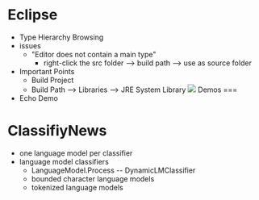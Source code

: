 Eclipse
===
* Type Hierarchy Browsing
* issues
	* "Editor does not contain a main type"
		* right-click the src folder --> build path --> use as source folder
* Important Points
	* Build Project
	* Build Path --> Libraries --> JRE System Library
	![](./images/Jave_build_path.png)
Demos
===
* Echo Demo

ClassifiyNews
===
* one language model per classifier
* language model classifiers
	* LanguageModel.Process -- DynamicLMClassifier
	* bounded character language models
	* tokenized language models

